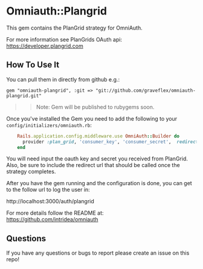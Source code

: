 # Omniauth::Plangrid

This gem contains the PlanGrid strategy for OmniAuth.

For more information see PlanGrids OAuth api: https://developer.plangrid.com

How To Use It
-------------

You can pull them in directly from github e.g.:

    gem "omniauth-plangrid", :git => "git://github.com/graveflex/omniauth-plangrid.git"

>> Note: Gem will be published to rubygems soon.

Once you've installed the Gem you need to add the following to your `config/initializers/omniauth.rb`:

```ruby
    Rails.application.config.middleware.use OmniAuth::Builder do
      provider :plan_grid, 'consumer_key', 'consumer_secret',  redirect_uri: "http://www.mysite.com/callback"
    end
```

You will need input the oauth key and secret you received from PlanGrid. Also, be sure to include the redirect url that should be called once the strategy completes.

After you have the gem running and the configuration is done, you can get to the follow url to log the user in:

  http://localhost:3000/auth/plangrid

For more details follow the README at: https://github.com/intridea/omniauth

Questions
---------
If you have any questions or bugs to report please create an issue on this repo!


